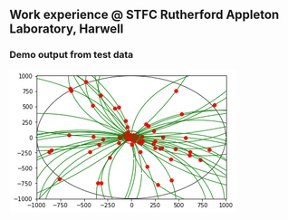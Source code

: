 ## Work experience @ STFC Rutherford Appleton Laboratory, Harwell

### Demo output from test data
![](demooutput.png)
